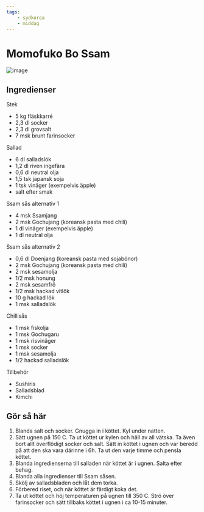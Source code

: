 ```yaml
---
tags:
    - sydkorea
    - middag
---
```

# Momofuko Bo Ssam

![image](/img/fläsk/momofuko-bo-ssam.jpg)

## Ingredienser

Stek

- 5 kg fläskkarré
- 2,3 dl socker
- 2,3 dl grovsalt
- 7 msk brunt farinsocker

Sallad

- 6 dl salladslök
- 1,2 dl riven ingefära
- 0,6 dl neutral olja
- 1,5 tsk japansk soja
- 1 tsk vinäger (exempelvis äpple)
- salt efter smak

Ssam sås alternativ 1

- 4 msk Ssamjang
- 2 msk Gochujang (koreansk pasta med chili)
- 1 dl vinäger (exempelvis äpple)
- 1 dl neutral olja

Ssam sås alternativ 2

- 0,6 dl Doenjang (koreansk pasta med sojabönor)
- 2 msk Gochujang (koreansk pasta med chili)
- 2 msk sesamolja
- 1/2 msk honung
- 2 msk sesamfrö
- 1/2 msk hackad vitlök
- 10 g hackad lök
- 1 msk salladslök

Chillisås

- 1 msk fiskolja
- 1 msk Gochugaru
- 1 msk risvinäger
- 1 msk socker
- 1 msk sesamolja
- 1/2 hackad salladslök

Tillbehör

- Sushiris
- Salladsblad
- Kimchi

## Gör så här

1. Blanda salt och socker. Gnugga in i köttet. Kyl under natten.
2. Sätt ugnen på 150 C. Ta ut köttet ur kylen och häll av all vätska. Ta även bort allt överflödigt socker och salt. Sätt in köttet i ugnen och var beredd på att den ska vara därinne i 6h. Ta ut den varje timme och pensla köttet.
3. Blanda ingredienserna till salladen när köttet är i ugnen. Salta efter behag.
4. Blanda alla ingredienser till Ssam såsen.
5. Skölj av salladsbladen och låt dem torka.
6. Förbered riset, och när köttet är färdigt koka det.
7. Ta ut köttet och höj temperaturen på ugnen till 350 C. Strö över farinsocker och sätt tillbaks köttet i ugnen i ca 10-15 minuter.

